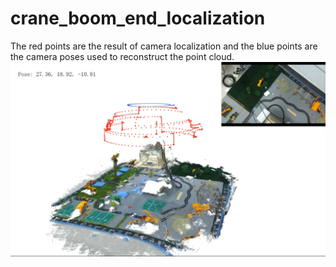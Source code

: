 # crane_boom_end_localization
The red points are the result of camera localization and the blue points are the camera poses used to reconstruct the point cloud.
![contents](./demo.png)
